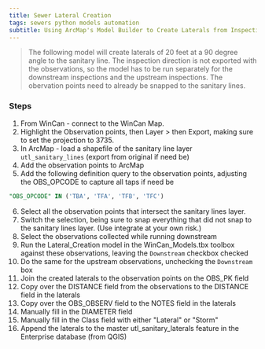 ```yaml
---
title: Sewer Lateral Creation
tags: sewers python models automation
subtitle: Using ArcMap's Model Builder to Create Laterals from Inspection Camera Observations
---
```


>The following model will create laterals of 20 feet at a 90 degree angle to the sanitary line. The inspection direction is not exported with the observations, so the model has to be run separately for the downstream inspections and the upstream inspections. The obervation points need to already be snapped to the sanitary lines.

### Steps

1. From WinCan - connect to the WinCan Map.
2. Highlight the Observation points, then  Layer > then Export, making sure to set the projection to 3735.
3. In ArcMap - load a shapefile of the sanitary line layer ``utl_sanitary_lines`` (export from original if need be)
4. Add the observation points to ArcMap
5. Add the following definition query to the observation points, adjusting the OBS_OPCODE to capture all taps if need be
```sql
"OBS_OPCODE" IN ('TBA', 'TFA', 'TFB', 'TFC')
```
6. Select all the observation points that intersect the sanitary lines layer.
7. Switch the selection, being sure to snap everything that did not snap to the sanitary lines layer. (Use integrate at your own risk.)
8. Select the observations collected while running downstream
9. Run the Lateral_Creation model in the WinCan_Models.tbx toolbox against these observations, leaving the ``Downstream`` checkbox checked
10. Do the same for the upstream observations, unchecking the ``Downstream`` box
11. Join the created laterals to the observation points on the OBS_PK field
12. Copy over the DISTANCE field from the observations to the DISTANCE field in the laterals
13. Copy over the OBS_OBSERV field to the NOTES field in the laterals
14. Manually fill in the DIAMETER field
15. Manually fill in the Class field with either "Lateral" or "Storm"
16. Append the laterals to the master utl_sanitary_laterals feature in the Enterprise database (from QGIS)